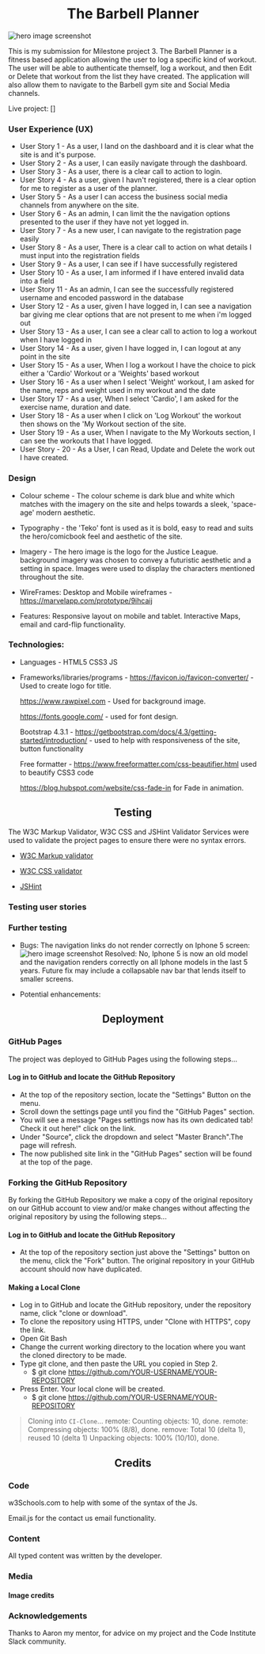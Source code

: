 <h1 style="text-align: center">The Barbell Planner</h1>

![hero image screenshot]()

This is my submission for Milestone project 3. The Barbell Planner is a fitness based application allowing the user
to log a specific kind of workout. The user will be able to authenticate themself, log a workout, and then Edit or Delete
that workout from the list they have created. The application will also allow them to navigate to the Barbell gym site
and Social Media channels.

Live project: []

### User Experience (UX) ###

* User Story 1 - As a user, I land on the dashboard and it is clear what the site is and it's purpose.
* User Story 2  - As a user, I can easily navigate through the dashboard.
* User Story 3 - As a user, there is a clear call to action to login.
* User Story 4 - As a user, given I havn't registered, there is a clear option for me to register as a user of the planner.
* User Story 5 - As a user I can access the business social media channels from anywhere on the site.
* User Story 6 - As an admin, I can limit the the navigation options presented to the user if they have not yet logged in.
* User Story 7 - As a new user, I can navigate to the registration page easily
* User Story 8 - As a user, There is a clear call to action on what details I must input into the registration fields
* User Story 9 - As a user, I can see if I have successfully registered
* User Story 10 - As a user, I am informed if I have entered invalid data into a field
* User Story 11 - As an admin, I can see the successfully registered username and encoded password in the database
* User Story 12 - As a user, given I have logged in, I can see a navigation bar giving me clear options that are not present to me when i'm logged out
* User Story 13 - As a user, I can see a clear call to action to log a workout when I have logged in
* User Story 14 - As a user, given I have logged in, I can logout at any point in the site
* User Story 15 - As a user, When I log a workout I have the choice to pick either a 'Cardio' Workout or a 'Weights' based workout
* User Story 16 - As a user when I select 'Weight' workout, I am asked for the name, reps and weight used in my workout and the date
* User Story 17 - As a user, When I select 'Cardio', I am asked for the exercise name, duration and date.
* User Story 18 - As a user when I click on 'Log Workout' the workout then shows on the 'My Workout section of the site.
* User Story 19 - As a user, When I navigate to the My Workouts section, I can see the workouts that I have logged.
* User Story - 20 - As a User, I can Read, Update and Delete the work out I have created. 

### Design ###

* Colour scheme - The colour scheme is dark blue and white which matches with the imagery on the site
and helps towards a sleek, 'space-age' modern aesthetic.

* Typography - the 'Teko' font is used as it is bold, easy to read and suits the hero/comicbook feel and
aesthetic of the site.

* Imagery - The hero image is the logo for the Justice League. background imagery was chosen to convey a futuristic
aesthetic and a setting in space. Images were used to display the characters mentioned throughout the site.

* WireFrames:
Desktop and Mobile wireframes - https://marvelapp.com/prototype/9ihcaij

* Features:
Responsive layout on mobile and tablet. Interactive Maps, email and card-flip functionality.

### Technologies: ###

* Languages - 
HTML5
CSS3
JS

* Frameworks/libraries/programs - 
  https://favicon.io/favicon-converter/ - Used to create logo for title.

  https://www.rawpixel.com - Used for background image.

  https://fonts.google.com/ - used for font design.

  Bootstrap 4.3.1 - https://getbootstrap.com/docs/4.3/getting-started/introduction/ - used to help with responsiveness
  of the site, button functionality

  Free formatter - https://www.freeformatter.com/css-beautifier.html used to beautify CSS3 code

  https://blog.hubspot.com/website/css-fade-in for Fade in animation.

  

<h2 style="text-align: center">Testing</h2>

The W3C Markup Validator, W3C CSS and JSHint Validator Services were used to validate the project pages to ensure
there were no syntax errors.

* [W3C Markup validator](https://validator.w3.org/#validate_by_input)


* [W3C CSS validator](https://jigsaw.w3.org/css-validator/validator)

* [JSHint](https://jshint.com/)


### Testing user stories ###

### Further testing ###
     

* Bugs:
     The navigation links do not render correctly on Iphone 5 screen:
     ![hero image screenshot](assets/images/screenshots/user_story_12.JPG)
     Resolved: No, Iphone 5 is now an old model and the navigation renders correctly on all Iphone models in
     the last 5 years. 
     Future fix may include a collapsable nav bar that lends itself to smaller screens.


* Potential enhancements:


<h2 style="text-align: center">Deployment</h2>

### GitHub Pages ###
The project was deployed to GitHub Pages using the following steps...

#### Log in to GitHub and locate the GitHub Repository ####

* At the top of the repository section, locate the "Settings" Button on the menu.
* Scroll down the settings page until you find the "GitHub Pages" section.
* You will see a message "Pages settings now has its own dedicated tab! Check it out here!" click on the link.
* Under "Source", click the dropdown and select "Master Branch".The page will refresh.
* The now published site link in the "GitHub Pages" section will be found at the top of the page.

### Forking the GitHub Repository ###
By forking the GitHub Repository we make a copy of the original repository on our GitHub account to view and/or make changes without affecting the original repository by using the following steps...

#### Log in to GitHub and locate the GitHub Repository ####

* At the top of the repository section just above the "Settings" button on the menu, click the "Fork" button.
  The original repository in your GitHub account should now have duplicated.

#### Making a Local Clone ####

* Log in to GitHub and locate the GitHub repository, under the repository name, click "clone or download".
* To clone the repository using HTTPS, under "Clone with HTTPS", copy the link.
* Open Git Bash
* Change the current working directory to the location where you want the cloned directory to be made.
* Type git clone, and then paste the URL you copied in Step 2.
   * $ git clone https://github.com/YOUR-USERNAME/YOUR-REPOSITORY
* Press Enter. Your local clone will be created.
   * $ git clone https://github.com/YOUR-USERNAME/YOUR-REPOSITORY
> Cloning into `CI-Clone`...
> remote: Counting objects: 10, done.
> remote: Compressing objects: 100% (8/8), done.
> remove: Total 10 (delta 1), reused 10 (delta 1)
> Unpacking objects: 100% (10/10), done.

<h2 style="text-align: center">Credits</h2>

### Code ###

w3Schools.com to help with some of the syntax of the Js.

Email.js for the contact us email functionality.

### Content ###

All typed content was written by the developer.

### Media ###

#### Image credits ####

### Acknowledgements ###
Thanks to Aaron my mentor, for advice on my project and the Code Institute Slack community.